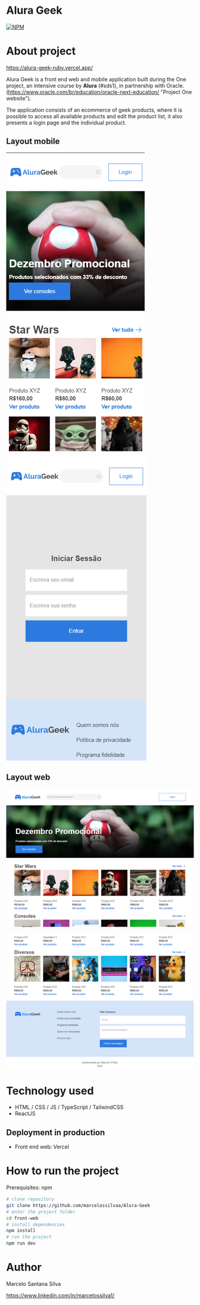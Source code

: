 # Alura Geek 
[![NPM](https://img.shields.io/npm/l/react)](https://github.com/marcelossilvaa/LICENCE/blob/main/LICENSE) 

# About project

https://alura-geek-ruby.vercel.app/

Alura Geek is a front end web and mobile application built during the One project, an intensive course by **Alura** (#sds1), in partnership with Oracle. (https://www.oracle.com/br/education/oracle-next-education/ "Project One website").

The application consists of an ecommerce of geek products, where it is possible to access all available products and edit the product list, it also presents a login page and the individual product.

## Layout mobile
![Mobile 1](https://github.com/marcelossilvaa/Alura-Geek/blob/main/src/assets/readme/Mobile-1.PNG)

![Mobile 2](https://github.com/marcelossilvaa/Alura-Geek/blob/main/src/assets/readme/Mobile-2.PNG)


## Layout web
![Web 1](https://github.com/marcelossilvaa/Alura-Geek/blob/main/src/assets/readme/Web-1.PNG)

![Web 2](https://github.com/marcelossilvaa/Alura-Geek/blob/main/src/assets/readme/Web-2.PNG)

# Technology used
- HTML / CSS / JS / TypeScript / TailwindCSS
- ReactJS

## Deployment in production
- Front end web: Vercel

# How to run the project

Prerequisites: npm

```bash
# clone repository
git clone https://github.com/marcelossilvaa/Alura-Geek
# enter the project folder
cd front-web
# install dependencies
npm install
# run the project
npm run dev
```

# Author

Marcelo Santana Silva

https://www.linkedin.com/in/marcelossilva1/


